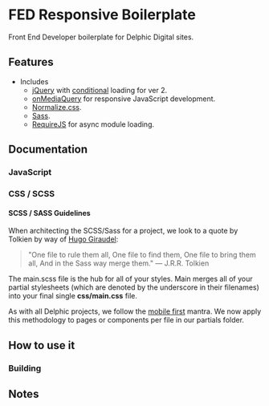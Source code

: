 FED Responsive Boilerplate
===============

Front End Developer boilerplate for Delphic Digital sites.

## Features

* Includes
	* [jQuery](https://jquery.com/) with [conditional](https://github.com/rnsloan/requirejs-conditionally-load-jquery2) loading for ver 2.
	* [onMediaQuery](https://github.com/JoshBarr/on-media-query) for responsive JavaScript development.
	* [Normalize.css](https://github.com/necolas/normalize.css).
	* [Sass](http://sass-lang.com/).
	* [RequireJS](http://requirejs.org/) for async module loading.

## Documentation

### JavaScript


### CSS / SCSS


#### SCSS / SASS Guidelines

When architecting the SCSS/Sass for a project, we look to a quote by Tolkien by way of [Hugo Giraudel](http://sass-guidelin.es/):

> "One file to rule them all,
> One file to find them,
> One file to bring them all,
> And in the Sass way merge them."
> — J.R.R. Tolkien

The main.scss file is the hub for all of your styles. Main merges all of your partial stylesheets (which are denoted by the underscore in their filenames) into your final single __css/main.css__ file.

As with all Delphic projects, we follow the [mobile first](http://www.html5rocks.com/en/mobile/responsivedesign/) mantra. We now apply this methodology to pages or components per file in our partials folder.

## How to use it


### Building


## Notes
